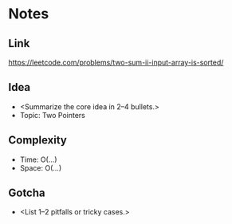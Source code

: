 # Notes

## Link
https://leetcode.com/problems/two-sum-ii-input-array-is-sorted/

## Idea
- <Summarize the core idea in 2–4 bullets.>
- Topic: Two Pointers

## Complexity
- Time: O(...)
- Space: O(...)

## Gotcha
- <List 1–2 pitfalls or tricky cases.>
